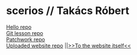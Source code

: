 # scerios // Takács Róbert
<a href="https://github.com/scerios/Hello-World">Hello repo</a>
<br>
<a href="https://github.com/scerios/git-lesson-repository">Git lesson repo</a>
<br>
<a href="https://github.com/scerios/patchwork">Patchwork repo</a>
<br>
<a href="https://github.com/scerios/scerios.github.io">Uploaded website repo</a>
||<a href="https://scerios.github.io/">>>To the website itself<<</a>
